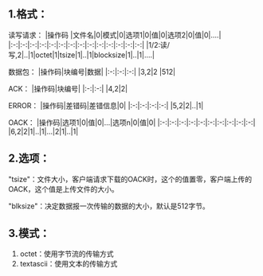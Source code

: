 
## 1.格式：
读写请求：
|操作码 |文件名|0|模式|0|选项1|0|值|0|选项2|0|值|0|....|
|:-:|:-:|:-:|:-:|:-:|:-:|:-:|:-:|:-:|:-:|:-:|:-:|:-:|:-:|
|1/2:读/写,2|..|1|octet|1|tsize|1|..|1|blocksize|1|..|1|....|

数据包：
|操作码|块编号|数据|
|:-:|:-:|:-:|
|3,2|2  |512|

ACK：
|操作码|块编号|
|:-:|:-:|
|4,2|2|

ERROR：
|操作码|差错码|差错信息|0|
|:-:|:-:|:-:|:-:|
|5,2|2|..|1|

OACK：
|操作码|选项1|0|值|0|...|选项n|0|值|0|
|:-:|:-:|:-:|:-:|:-:|:-:|:-:|:-:|:-:|:-:|
|6,2|2|1|..|1|...|2|1|..|1|

## 2.选项：
"tsize"：文件大小，客户端请求下载的OACK时，这个的值置零，客户端上传的OACK，这个值是上传文件的大小。

"blksize"：决定数据报一次传输的数据的大小，默认是512字节。



## 3.模式：

1. octet：使用字节流的传输方式
2. textascii：使用文本的传输方式


